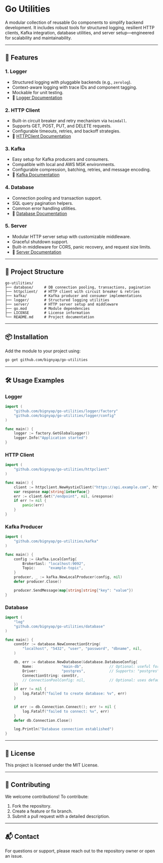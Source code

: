 # Go Utilities

A modular collection of reusable Go components to simplify backend development. It includes robust tools for structured logging, resilient HTTP clients, Kafka integration, database utilities, and server setup—engineered for scalability and maintainability.

---

## 🚀 Features

### 1. **Logger**
- Structured logging with pluggable backends (e.g., `zerolog`).
- Context-aware logging with trace IDs and component tagging.
- Mockable for unit testing.
- 📘 [Logger Documentation](logger/README.md)

### 2. **HTTP Client**
- Built-in circuit breaker and retry mechanism via `heimdall`.
- Supports GET, POST, PUT, and DELETE requests.
- Configurable timeouts, retries, and backoff strategies.
- 📘 [HTTPClient Documentation](httpclient/README.md)

### 3. **Kafka**
- Easy setup for Kafka producers and consumers.
- Compatible with local and AWS MSK environments.
- Configurable compression, batching, retries, and message encoding.
- 📘 [Kafka Documentation](kafka/README.md)

### 4. **Database**
- Connection pooling and transaction support.
- SQL query pagination helpers.
- Common error handling utilities.
- 📘 [Database Documentation](database/README.md)

### 5. **Server**
- Modular HTTP server setup with customizable middleware.
- Graceful shutdown support.
- Built-in middleware for CORS, panic recovery, and request size limits.
- 📘 [Server Documentation](server/README.md)

---

## 📁 Project Structure

```
go-utilities/
├── database/     # DB connection pooling, transactions, pagination
├── httpclient/   # HTTP client with circuit breaker & retries
├── kafka/        # Kafka producer and consumer implementations
├── logger/       # Structured logging utilities
├── server/       # HTTP server setup and middleware
├── go.mod        # Module dependencies
├── LICENSE       # License information
└── README.md     # Project documentation
```

---

## 📦 Installation

Add the module to your project using:

```bash
go get github.com/bignyap/go-utilities
```

---

## 🛠️ Usage Examples

### Logger

```go
import (
    "github.com/bignyap/go-utilities/logger/factory"
    "github.com/bignyap/go-utilities/logger/config"
)

func main() {
    logger := factory.GetGlobalLogger()
    logger.Info("Application started")
}
```

### HTTP Client

```go
import (
    "github.com/bignyap/go-utilities/httpclient"
)

func main() {
    client := httpclient.NewHystixClient("https://api.example.com", httpclient.DefaultConfig(), nil)
    var response map[string]interface{}
    err := client.Get("/endpoint", nil, &response)
    if err != nil {
        panic(err)
    }
}
```

### Kafka Producer

```go
import (
    "github.com/bignyap/go-utilities/kafka"
)

func main() {
    config := &kafka.LocalConfig{
        BrokerSasl: "localhost:9092",
        Topic:      "example-topic",
    }
    producer, _ := kafka.NewLocalProducer(config, nil)
    defer producer.Close()

    producer.SendMessage(map[string]string{"key": "value"})
}
```

### Database

```go
import (
    "log"
    "github.com/bignyap/go-utilities/database"
)

func main() {
    connStr := database.NewConnectionString(
        "localhost", "5432", "user", "password", "dbname", nil,
    )

    db, err := database.NewDatabase(&database.DatabaseConfig{
        Name:             "main-db",            // Optional: useful for logging or multi-DB setups
        Driver:           "postgres",           // Supports: "postgres", "mysql", "sqlite"
        ConnectionString: connStr,
        // ConnectionPoolConfig: nil,           // Optional: uses default pool settings
    })
    if err != nil {
        log.Fatalf("failed to create database: %v", err)
    }

    if err := db.Connection.Connect(); err != nil {
        log.Fatalf("failed to connect: %v", err)
    }
    defer db.Connection.Close()

    log.Println("Database connection established")
}
```

---

## 📝 License

This project is licensed under the MIT License.

---

## 🤝 Contributing

We welcome contributions! To contribute:

1. Fork the repository.
2. Create a feature or fix branch.
3. Submit a pull request with a detailed description.

---

## 📬 Contact

For questions or support, please reach out to the repository owner or open an issue.
